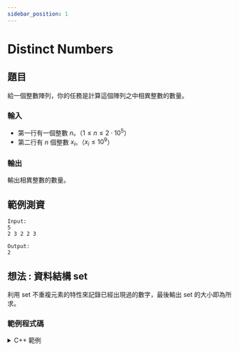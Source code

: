 ```yaml
---
sidebar_position: 1
---
```


Distinct Numbers
===

題目
---
給一個整數陣列，你的任務是計算這個陣列之中相異整數的數量。

### 輸入
- 第一行有一個整數 $n$。（$1 \le n \le 2 \cdot 10^5$）
- 第二行有 $n$ 個整數 $x_i$。（$x_i \le 10^9$）

### 輸出
輸出相異整數的數量。

範例測資
---

```
Input:
5
2 3 2 2 3

Output:
2
```

想法 : 資料結構 set
---
利用 set 不重複元素的特性來記錄已經出現過的數字，最後輸出 set 的大小即為所求。

### 範例程式碼
<details>
<summary>C++ 範例</summary>
```cpp
#include <bits/stdc++.h>
using namespace std;
 
set<int> nums;

int main() {
    int n, x;
    cin >> n;
    while (n--) {
        cin >> x;
        nums.insert(x);
    }
 
    cout << nums.size();
}
``` 
</details>